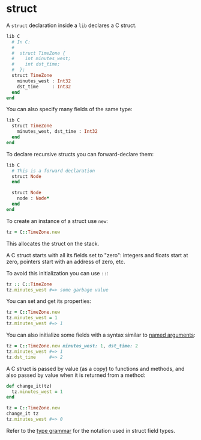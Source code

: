 # struct

A `struct` declaration inside a `lib` declares a C struct.

```ruby
lib C
  # In C:
  #
  #  struct TimeZone {
  #    int minutes_west;
  #    int dst_time;
  #  };
  struct TimeZone
    minutes_west : Int32
    dst_time     : Int32
  end
end
```

You can also specify many fields of the same type:

```ruby
lib C
  struct TimeZone
    minutes_west, dst_time : Int32
  end
end
```

To declare recursive structs you can forward-declare them:

```ruby
lib C
  # This is a forward declaration
  struct Node
  end

  struct Node
    node : Node*
  end
end
```

To create an instance of a struct use `new`:

```ruby
tz = C::TimeZone.new
```

This allocates the struct on the stack.

A C struct starts with all its fields set to "zero": integers and floats start at zero, pointers start with an address of zero, etc.

To avoid this initialization you can use `::`:

```ruby
tz :: C::TimeZone
tz.minutes_west #=> some garbage value
```

You can set and get its properties:

```ruby
tz = C::TimeZone.new
tz.minutes_west = 1
tz.minutes_west #=> 1
```

You can also initialize some fields with a syntax similar to [named arguments](../default_and_named_arguments.html):

```ruby
tz = C::TimeZone.new minutes_west: 1, dst_time: 2
tz.minutes_west #=> 1
tz.dst_time     #=> 2
```

A C struct is passed by value (as a copy) to functions and methods, and also passed by value when it is returned from a method:

```ruby
def change_it(tz)
  tz.minutes_west = 1
end

tz = C::TimeZone.new
change_it tz
tz.minutes_west #=> 0
```

Refer to the [type grammar](type_grammar.html) for the notation used in struct field types.
